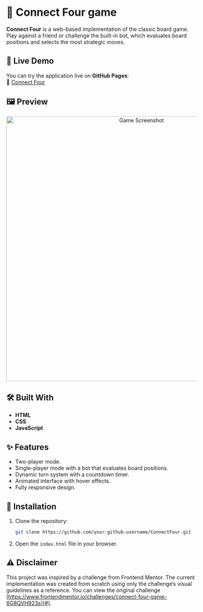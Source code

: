 # 🎲 Connect Four game
**Connect Four** is a web-based implementation of the classic board game. Play against a friend or challenge the built-in bot, which evaluates board positions and selects the most strategic moves.  

## 🚀 Live Demo  
You can try the application live on **GitHub Pages**:  
🔗 [Connect Four](https://bricafio.github.io/Connect-Four-game/)  

## 🖼️ Preview  
<div align="center">
  <img src="./assets/screenshots/screenshot.png" alt="Game Screenshot" width="700"/>
</div>

## 🛠️ Built With  
- **HTML**  
- **CSS**  
- **JavaScript**

## ✨ Features  
- Two-player mode.  
- Single-player mode with a bot that evaluates board positions.  
- Dynamic turn system with a countdown timer.  
- Animated interface with hover effects.  
- Fully responsive design.

## 📁 Installation  
1. Clone the repository:  
   ```bash
   git clone https://github.com/your-github-username/ConnectFour.git
   ```
2. Open the `index.html` file in your browser.

## ⚠️ Disclaimer
This project was inspired by a challenge from Frontend Mentor. The current implementation was created from scratch using only the challenge’s visual guidelines as a reference. You can view the original challenge [https://www.frontendmentor.io/challenges/connect-four-game-6G8QVH923s](#).
